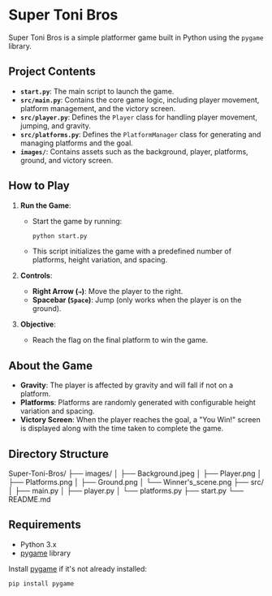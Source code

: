 # Super Toni Bros

Super Toni Bros is a simple platformer game built in Python using the `pygame` library.

## Project Contents

- **`start.py`**: The main script to launch the game.
- **`src/main.py`**: Contains the core game logic, including player movement, platform management, and the victory screen.
- **`src/player.py`**: Defines the `Player` class for handling player movement, jumping, and gravity.
- **`src/platforms.py`**: Defines the `PlatformManager` class for generating and managing platforms and the goal.
- **`images/`**: Contains assets such as the background, player, platforms, ground, and victory screen.

## How to Play

1. **Run the Game**:
   - Start the game by running:
     ```bash
     python start.py
     ```
   - This script initializes the game with a predefined number of platforms, height variation, and spacing.

2. **Controls**:
   - **Right Arrow (`→`)**: Move the player to the right.
   - **Spacebar (`Space`)**: Jump (only works when the player is on the ground).

3. **Objective**:
   - Reach the flag on the final platform to win the game.

## About the Game

- **Gravity**: The player is affected by gravity and will fall if not on a platform.
- **Platforms**: Platforms are randomly generated with configurable height variation and spacing.
- **Victory Screen**: When the player reaches the goal, a "You Win!" screen is displayed along with the time taken to complete the game.

## Directory Structure
Super-Toni-Bros/ ├── images/ │ ├── Background.jpeg │ ├── Player.png │ ├── Platforms.png │ ├── Ground.png │ └── Winner's_scene.png ├── src/ │ ├── main.py │ ├── player.py │ └── platforms.py ├── start.py └── README.md



## Requirements

- Python 3.x
- [pygame](http://_vscodecontentref_/1) library

Install [pygame](http://_vscodecontentref_/2) if it's not already installed:
```bash
pip install pygame